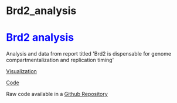 # Brd2_analysis
# <span style="color:blue;">Brd2 analysis</span>
Analysis and data from report titled 'Brd2 is dispensable for genome compartmentalization and replication timing'

[Visualization](https://ay-lab.github.io/Brd2_analysis/intra_igv_pcQnm.html)

[Code](https://ay-lab.github.io/Brd2_analysis/Plots.html)

Raw code available in a [Github Repository](https://github.com/ay-lab/Brd2_analysis)

